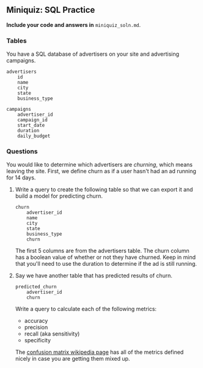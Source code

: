 ## Miniquiz: SQL Practice

**Include your code and answers in** `miniquiz_soln.md`.

### Tables

You have a SQL database of advertisers on your site and advertising campaigns.

```
advertisers
    id
    name
    city
    state
    business_type
```

```
campaigns
    advertiser_id
    campaign_id
    start_date
    duration
    daily_budget
```

### Questions
You would like to determine which advertisers are *churning*, which means leaving the site. First, we define churn as if a user hasn't had an ad running for 14 days.

1. Write a query to create the following table so that we can export it and build a model for predicting churn.

    ```
    churn
        advertiser_id
        name
        city
        state
        business_type
        churn
    ```

    The first 5 columns are from the advertisers table. The churn column has a boolean value of whether or not they have churned. Keep in mind that you'll need to use the duration to determine if the ad is still running.


2. Say we have another table that has predicted results of churn.

    ```
    predicted_churn
        advertiser_id
        churn
    ```

    Write a query to calculate each of the following metrics:

    * accuracy
    * precision
    * recall (aka sensitivity)
    * specificity

    The [confusion matrix wikipedia page](http://en.wikipedia.org/wiki/Confusion_matrix) has all of the metrics defined nicely in case you are getting them mixed up.

